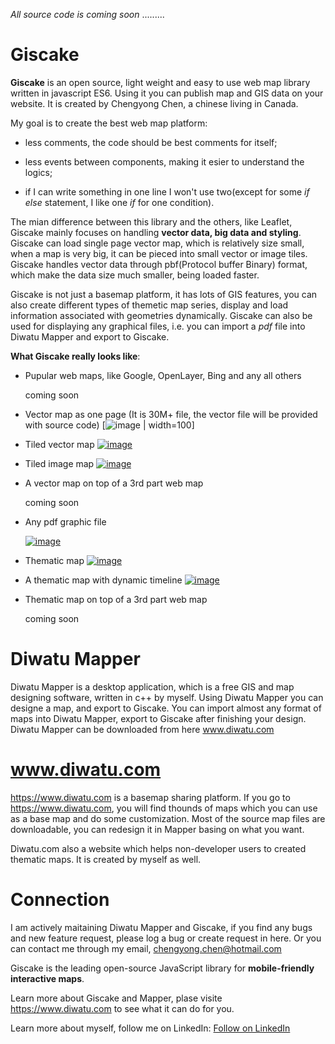*All source code is coming soon* .........

# Giscake
**Giscake** is an open source, light weight and easy to use web map library written in javascript ES6. Using it you can publish map and GIS data on your website. It is created by Chengyong Chen, a chinese living in Canada.

My goal is to create the best web map platform:

 - less comments, the code should be best comments for itself; 
    
 - less events between components, making it esier to understand the logics; 
    
 - if I can write something in one line I won't use two(except for some *if else* statement, I like one *if* for one condition). 

The mian difference between this library and the others, like Leaflet, Giscake mainly focuses on handling **vector data, big data and styling**. Giscake can load single page vector map, which is relatively size small, when a map is very big, it can be pieced into small vector or image tiles. Giscake handles vector data through pbf(Protocol buffer Binary) format, which make the data size much smaller, being loaded faster.

Giscake is not just a basemap platform, it has lots of GIS features, you can also create different types of themetic map series, display and load information associated with geometries dynamically. Giscake can also be used for displaying any graphical files, i.e. you can import a *pdf* file into Diwatu Mapper and export to Giscake.

**What Giscake really looks like**:	

- Pupular web maps, like Google, OpenLayer, Bing and any all others

  coming soon
  
- Vector map as one page	(It is 30M+ file, the vector file will be provided with source code)
  [![image](https://github.com/chengyong-chen/Giscake/assets/118710448/c6f2da09-c463-4194-ab19-161f1245d5d0) | width=100]
 
- Tiled vector map
 [![image](https://github.com/chengyong-chen/Giscake/assets/118710448/6ed799f3-4134-42e9-907b-6c4bf0acaaed)](https://www.diwatu.com/#view/basemap=268442629)

- Tiled image map
 [![image](https://github.com/chengyong-chen/Giscake/assets/118710448/e5330db2-8c91-4ca8-90ee-7ce5ebbf1bf7)](https://www.diwatu.com/#view/basemap=268441230)

- A vector map on top of a 3rd part web map

  coming soon

- Any pdf graphic file
  
  [![image](https://github.com/chengyong-chen/Giscake/assets/118710448/ca20a720-f0b6-46b8-9289-f30d56f125cc)](https://www.diwatu.com/#view/basemap=268442633)

- Thematic map 
[![image](https://github.com/chengyong-chen/Giscake/assets/118710448/d6d8ac59-b576-41c5-a724-499e0df61d3a)]([https://github.com/Leaflet/Leaflet/actions/workflows/main.yml](https://www.diwatu.com/#view/thematic=536871926))

- A thematic map with dynamic timeline 
 [![image](https://github.com/chengyong-chen/Giscake/assets/118710448/c1fa600f-a06e-4cdf-beb2-41c0147b22e2)](https://www.diwatu.com/#view/thematic=536871929)

- Thematic map on top of a 3rd part web map 

  coming soon

# Diwatu Mapper
Diwatu Mapper is a desktop application, which is a free GIS and map designing software, written in c++ by myself. Using Diwatu Mapper you can designe a map, and export to Giscake. You can import almost any format of maps into Diwatu Mapper, export to Giscake after finishing your design. Diwatu Mapper can be downloaded from here www.diwatu.com

# www.diwatu.com
https://www.diwatu.com is a basemap sharing platform. If you go to https://www.diwatu.com, you will find thounds of maps which you can use as a base map and do some customization. Most of the source map files are downloadable, you can redesign it in Mapper basing on what you want.

Diwatu.com also a website which helps non-developer users to created thematic maps. It is created by myself as well.

# Connection
I am actively maitaining Diwatu Mapper and Giscake, if you find any bugs and new feature request, please log a bug or create request in here. Or you can contact me through my email, chengyong.chen@hotmail.com


Giscake is the leading open-source JavaScript library for **mobile-friendly interactive maps**.

Learn more about Giscake and Mapper, plase visite https://www.diwatu.com to see what it can do for you.

Learn more about myself, follow me on LinkedIn: <a class="libutton" href="https://www.linkedin.com/comm/mynetwork/discovery-see-all?usecase=PEOPLE_FOLLOWS&followMember=chengyong-chen-9a330b38" target="_blank">Follow on LinkedIn</a>
